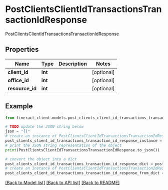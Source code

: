 # PostClientsClientIdTransactionsTransactionIdResponse

PostClientsClientIdTransactionsTransactionIdResponse

## Properties

Name | Type | Description | Notes
------------ | ------------- | ------------- | -------------
**client_id** | **int** |  | [optional] 
**office_id** | **int** |  | [optional] 
**resource_id** | **int** |  | [optional] 

## Example

```python
from fineract_client.models.post_clients_client_id_transactions_transaction_id_response import PostClientsClientIdTransactionsTransactionIdResponse

# TODO update the JSON string below
json = "{}"
# create an instance of PostClientsClientIdTransactionsTransactionIdResponse from a JSON string
post_clients_client_id_transactions_transaction_id_response_instance = PostClientsClientIdTransactionsTransactionIdResponse.from_json(json)
# print the JSON string representation of the object
print(PostClientsClientIdTransactionsTransactionIdResponse.to_json())

# convert the object into a dict
post_clients_client_id_transactions_transaction_id_response_dict = post_clients_client_id_transactions_transaction_id_response_instance.to_dict()
# create an instance of PostClientsClientIdTransactionsTransactionIdResponse from a dict
post_clients_client_id_transactions_transaction_id_response_from_dict = PostClientsClientIdTransactionsTransactionIdResponse.from_dict(post_clients_client_id_transactions_transaction_id_response_dict)
```
[[Back to Model list]](../README.md#documentation-for-models) [[Back to API list]](../README.md#documentation-for-api-endpoints) [[Back to README]](../README.md)


